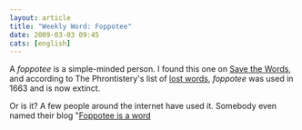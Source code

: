 ```yaml
---
layout: article
title: "Weekly Word: Foppotee"
date: 2009-03-03 09:45
cats: [english]
---
```

A <em>foppotee</em> is a simple-minded person. I found this one on <a href="http://www.savethewords.org/">Save the Words</a>, and according to The Phrontistery's list of <a href="http://phrontistery.info/clw2.html">lost words</a>, <em>foppotee</em> was used in 1663 and is now extinct.

Or is it? A few people around the internet have used it. Somebody even named their blog "<a href="http://foppotee.wordpress.com/">Foppotee is a word</a>
